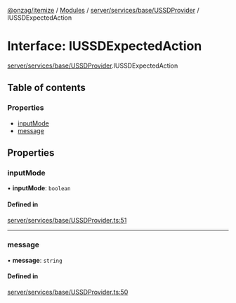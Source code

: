[@onzag/itemize](../README.md) / [Modules](../modules.md) / [server/services/base/USSDProvider](../modules/server_services_base_USSDProvider.md) / IUSSDExpectedAction

# Interface: IUSSDExpectedAction

[server/services/base/USSDProvider](../modules/server_services_base_USSDProvider.md).IUSSDExpectedAction

## Table of contents

### Properties

- [inputMode](server_services_base_USSDProvider.IUSSDExpectedAction.md#inputmode)
- [message](server_services_base_USSDProvider.IUSSDExpectedAction.md#message)

## Properties

### inputMode

• **inputMode**: `boolean`

#### Defined in

[server/services/base/USSDProvider.ts:51](https://github.com/onzag/itemize/blob/59702dd5/server/services/base/USSDProvider.ts#L51)

___

### message

• **message**: `string`

#### Defined in

[server/services/base/USSDProvider.ts:50](https://github.com/onzag/itemize/blob/59702dd5/server/services/base/USSDProvider.ts#L50)
